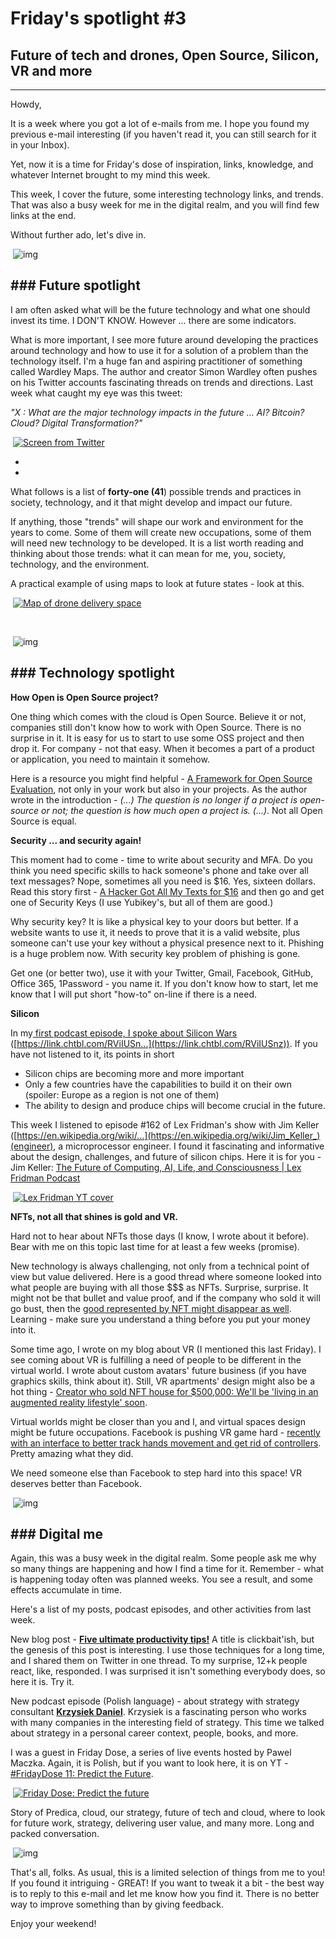 # Friday's spotlight #3

## Future of tech and drones, Open Source, Silicon, VR and more



---



Howdy, 

It is a week where you got a lot of e-mails from me. I hope you found my  previous e-mail interesting (if you haven't read it, you can still  search for it in your Inbox). 

Yet, now it is a time for Friday's dose of inspiration, links, knowledge, and whatever Internet brought to my mind this week. 

This week, I cover the future, some interesting technology links, and  trends. That was also a busy week for me in the digital realm, and you  will find few links at the end. 

Without further ado, let's dive in. 

​                                                                                                    ![img](https://cdn.mailerlite.com/images/default/spacer.gif)                                                                                            

## ﻿**### Future spotlight** 

I am often asked what will be the future technology and what one should  invest its time. I DON'T KNOW. However ... there are some indicators. 

What is more important, I see more future around developing the practices  around technology and how to use it for a solution of a problem than the technology itself. I'm a huge fan and aspiring practitioner of  something called Wardley Maps. The author and creator Simon Wardley  often pushes on his Twitter accounts fascinating threads on trends and  directions. Last week what caught my eye was this tweet:

 ﻿﻿*"X : What are the major technology impacts in the future ... AI? Bitcoin? Cloud? Digital Transformation?"*

​                      [             ![Screen from Twitter](https://bucket.mlcdn.com/a/2947/2947243/images/b200ff7364153a3e60e16fbf3823d91a7c08b652.png/83b45576eee0881c1c6d6d2a1263fdafe89188a4.png)           ](https://twitter.com/swardley/status/1371496868912504837)                    

*
*

What follows is a list of **forty-one (41**) possible trends and practices in society, technology, and it that might develop and impact our future. 

If anything, those "trends" will shape our work and environment for the  years to come. Some of them will create new occupations, some of them  will need new technology to be developed. It is a list worth reading and thinking about those trends: what it can mean for me, you, society,  technology, and the environment. 

A practical example of using maps to look at future states - look at this. 

​                      [             ![Map of drone delivery space](https://bucket.mlcdn.com/a/2947/2947243/images/9938162728578db2d0425e15a15c553d9562e642.jpeg)           ](https://twitter.com/swardley/status/1372299205646151684)                    

﻿﻿

​                                                                                                    ![img](https://cdn.mailerlite.com/images/default/spacer.gif)                                                                                            

## ﻿**### Technology spotlight**

﻿**How Open is Open Source project?**

One thing which comes with the cloud is Open Source. Believe it or not,  companies still don't know how to work with Open Source. There is no  surprise in it. It is easy for us to start to use some OSS project and  then drop it. For company - not that easy. When it becomes a part of a  product or application, you need to maintain it somehow. 

Here is a resource you might find helpful - [A Framework for Open Source Evaluation](https://monetize.substack.com/p/a-framework-for-open-source-evaluation), not only in your work but also in your projects. As the author wrote in the introduction - *(...) The question is no longer if a project is open-source or not; the question is how much open a project is. (...)*. Not all Open Source is equal. 

﻿**Security ... and security again!** 

This moment had to come - time to write about security and MFA. Do you think you need specific skills to hack someone's phone and take over all text messages? Nope, sometimes all you need is $16. Yes, sixteen dollars.  Read this story first - [A Hacker Got All My Texts for $16](https://www.vice.com/en/article/y3g8wb/hacker-got-my-texts-16-dollars-sakari-netnumber) and then go and get one of Security Keys (I use Yubikey's, but all of them are good.)

Why security key? It is like a physical key to your doors but better. If a  website wants to use it, it needs to prove that it is a valid website,  plus someone can't use your key without a physical presence next to it.  Phishing is a huge problem now. With security key problem of phishing is gone. 

Get one (or better two), use it with your Twitter, Gmail, Facebook, GitHub, Office 365, 1Password - you name it. If you don't know how to start,  let me know that I will put short "how-to" on-line if there is a need. 

﻿**Silicon** 

In my[ first podcast episode, I spoke about Silicon Wars](https://link.chtbl.com/RViIUSnz) ([https://link.chtbl.com/RViIUSn...](https://link.chtbl.com/RViIUSnz)). If you have not listened to it, its points in short 

- Silicon chips are becoming more and more important 
- Only a few countries have the capabilities to build it on their own (spoiler: Europe as a region is not one of them)
- The ability to design and produce chips will become crucial in the future.

This week I listened to episode #162 of Lex Fridman's show with Jim Keller ([https://en.wikipedia.org/wiki/...](https://en.wikipedia.org/wiki/Jim_Keller_)(engineer), a microprocessor engineer. I found it fascinating and informative about the design, challenges, and future of silicon chips. Here it is for you - Jim Keller: [The Future of Computing, AI, Life, and Consciousness | Lex Fridman Podcast](https://www.youtube.com/watch?v=G4hL5Om4IJ4)

​                      [             ![Lex Fridman YT cover](https://bucket.mlcdn.com/a/2947/2947243/images/3e2aab21bf2e6c0605c9bd398f1784959b19f1c1.jpeg/0468fc1267b01ce98edbdcadd98361a970b971be.jpeg)           ](https://www.youtube.com/watch?v=G4hL5Om4IJ4)                    

﻿﻿**NFTs, not all that shines is gold and VR.**

Hard not to hear about NFTs those days (I know, I wrote about it before).  Bear with me on this topic last time for at least a few weeks (promise). 

New technology is always challenging, not only from a technical point of  view but value delivered. Here is a good thread where someone looked  into what people are buying with all those $$$ as NFTs. Surprise,  surprise. It might not be that bullet and value proof, and if the  company who sold it will go bust, then the [good represented by NFT might disappear as well](https://twitter.com/jonty/status/1372163423446917122). Learning - make sure you understand a thing before you put your money into it. 

Some time ago, I wrote on my blog about VR (I mentioned this last Friday). I see coming about VR is fulfilling a need of people to be different in  the virtual world. I wrote about custom avatars' future business (if you have graphics skills, think about it). Still, VR apartments' design  might also be a hot thing - [Creator who sold NFT house for $500,000: We'll be 'living in an augmented reality lifestyle' soon](https://www.cnbc.com/2021/03/17/creator-of-first-nft-digital-house-krista-kim-on-augmented-reality-.html). 

Virtual worlds might be closer than you and I, and virtual spaces design might  be future occupations. Facebook is pushing VR game hard - [recently with an interface to better track hands movement and get rid of controllers](https://tech.fb.com/inside-facebook-reality-labs-wrist-based-interaction-for-the-next-computing-platform/). Pretty amazing what they did.

We need someone else than Facebook to step hard into this space! VR deserves better than Facebook. 

​                                                                                                    ![img](https://cdn.mailerlite.com/images/default/spacer.gif)                                                                                            

## ﻿**### Digital me**

Again, this was a busy week in the digital realm. Some people ask me why so  many things are happening and how I find a time for it. Remember - what  is happening today often was planned weeks. You see a result, and some  effects accumulate in time. 

Here's a list of my posts, podcast episodes, and other activities from last week. 

New blog post - **[Five ultimate productivity tips!](https://www.onyszko.com/five-ultimate-productivity-tips/)** A title is clickbait'ish, but the genesis of this post is interesting. I use those techniques for a long time, and I shared them on Twitter in  one thread. To my surprise, 12+k people react, like, responded. I was  surprised it isn't something everybody does, so here it is. Try it. 

New podcast episode (Polish language) - about strategy with strategy consultant **[Krzysiek Daniel](https://www.kda.zone/)**. Krzysiek is a fascinating person who works with many companies in the  interesting field of strategy. This time we talked about strategy in a  personal career context, people, books, and more. 

I was a guest in Friday Dose, a series of live events hosted by Pawel  Maczka. Again, it is Polish, but if you want to look here, it is on YT - [#FridayDose 11: Predict the Future](https://www.youtube.com/watch?v=jzyi39ClbSU).

​                      [             ![Friday Dose: Predict the future](https://bucket.mlcdn.com/a/2947/2947243/images/046c36260d11134066736252ad830f3215a62224.png/64715b6bcd1b6c20d63fd2139a4719c7d20f4395.png)           ](https://www.youtube.com/watch?v=jzyi39ClbSU)                    

Story of Predica, cloud, our strategy, future of tech and cloud, where to  look for future work, strategy, delivering user value, and many more.  Long and packed conversation.

​                                                                                                    ![img](https://cdn.mailerlite.com/images/default/spacer.gif)                                                                                            

That's all, folks. As usual, this is a limited selection of things from me to  you! If you found it intriguing - GREAT! If you want to tweak it a bit - the best way is to reply to this e-mail and let me know how you find  it. There is no better way to improve something than by giving feedback. 

Enjoy your weekend!